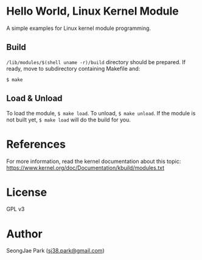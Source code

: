 Hello World, Linux Kernel Module
================================

A simple examples for Linux kernel module programming.


Build
-----

`/lib/modules/$(shell uname -r)/build` directory should be prepared.  If ready,
move to subdirectory containing Makefile and:

```
$ make
```


Load & Unload
-------------

To load the module, `$ make load`.  To unload, `$ make unload`.  If the module
is not built yet, `$ make load` will do the build for you.


References
==========

For more information, read the kernel documentation about this topic:
https://www.kernel.org/doc/Documentation/kbuild/modules.txt


License
=======

GPL v3


Author
======

SeongJae Park (sj38.park@gmail.com)
